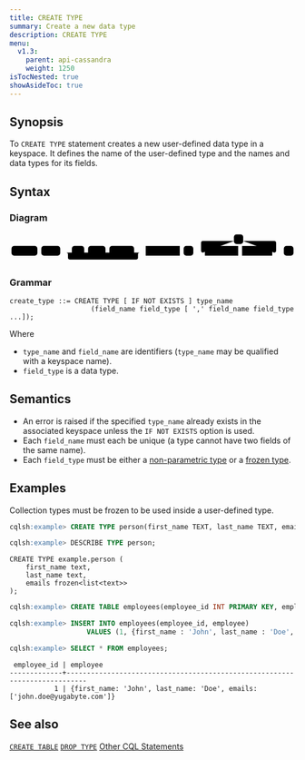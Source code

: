 ```yaml
---
title: CREATE TYPE
summary: Create a new data type
description: CREATE TYPE
menu:
  v1.3:
    parent: api-cassandra
    weight: 1250
isTocNested: true
showAsideToc: true
---
```


## Synopsis

To `CREATE TYPE` statement creates a new user-defined data type in a keyspace.  It defines the name of the user-defined type and the names and data types for its fields.

## Syntax

### Diagram

<svg class="rrdiagram" version="1.1" xmlns:xlink="http://www.w3.org/1999/xlink" xmlns="http://www.w3.org/2000/svg" width="739" height="80" viewbox="0 0 739 80"><path class="connector" d="M0 52h5m67 0h10m49 0h30m32 0h10m45 0h10m64 0h20m-196 0q5 0 5 5v8q0 5 5 5h171q5 0 5-5v-8q0-5 5-5m5 0h10m88 0h10m25 0h30m-5 0q-5 0-5-5v-20q0-5 5-5h80m24 0h80q5 0 5 5v20q0 5-5 5m-93 0h10m78 0h30m25 0h5"/><rect class="literal" x="5" y="35" width="67" height="25" rx="7"/><text class="text" x="15" y="52">CREATE</text><rect class="literal" x="82" y="35" width="49" height="25" rx="7"/><text class="text" x="92" y="52">TYPE</text><rect class="literal" x="161" y="35" width="32" height="25" rx="7"/><text class="text" x="171" y="52">IF</text><rect class="literal" x="203" y="35" width="45" height="25" rx="7"/><text class="text" x="213" y="52">NOT</text><rect class="literal" x="258" y="35" width="64" height="25" rx="7"/><text class="text" x="268" y="52">EXISTS</text><a xlink:href="../grammar_diagrams#type-name"><rect class="rule" x="352" y="35" width="88" height="25"/><text class="text" x="362" y="52">type_name</text></a><rect class="literal" x="450" y="35" width="25" height="25" rx="7"/><text class="text" x="460" y="52">(</text><rect class="literal" x="580" y="5" width="24" height="25" rx="7"/><text class="text" x="590" y="22">,</text><a xlink:href="../grammar_diagrams#field-name"><rect class="rule" x="505" y="35" width="86" height="25"/><text class="text" x="515" y="52">field_name</text></a><a xlink:href="../grammar_diagrams#field-type"><rect class="rule" x="601" y="35" width="78" height="25"/><text class="text" x="611" y="52">field_type</text></a><rect class="literal" x="709" y="35" width="25" height="25" rx="7"/><text class="text" x="719" y="52">)</text></svg>

### Grammar

```
create_type ::= CREATE TYPE [ IF NOT EXISTS ] type_name
                    (field_name field_type [ ',' field_name field_type ...]);
```

Where

- `type_name` and `field_name` are identifiers (`type_name` may be qualified with a keyspace name).
- `field_type` is a data type.

## Semantics

- An error is raised if the specified `type_name` already exists in the associated keyspace unless the `IF NOT EXISTS` option is used.
- Each `field_name` must each be unique (a type cannot have two fields of the same name).
- Each `field_type` must be either a [non-parametric type](../#data-types) or a [frozen type](../type_frozen).

## Examples

Collection types must be frozen to be used inside a user-defined type.

```sql
cqlsh:example> CREATE TYPE person(first_name TEXT, last_name TEXT, emails FROZEN<LIST<TEXT>>);
```

```sql
cqlsh:example> DESCRIBE TYPE person;
```

```
CREATE TYPE example.person (
    first_name text,
    last_name text,
    emails frozen<list<text>>
);
```

```sql
cqlsh:example> CREATE TABLE employees(employee_id INT PRIMARY KEY, employee person);
```

```sql
cqlsh:example> INSERT INTO employees(employee_id, employee)
                   VALUES (1, {first_name : 'John', last_name : 'Doe', emails : ['jdoe@example.com']});
```

```sql
cqlsh:example> SELECT * FROM employees;
```

```
 employee_id | employee
-------------+---------------------------------------------------------------------------
           1 | {first_name: 'John', last_name: 'Doe', emails: ['john.doe@yugabyte.com']}

```

## See also

[`CREATE TABLE`](../ddl_create_table)
[`DROP TYPE`](../ddl_drop_keyspace)
[Other CQL Statements](..)

